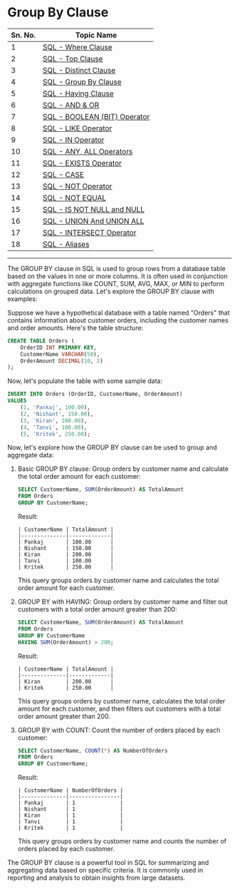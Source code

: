 # Group By Clause
| Sn. No. | Topic Name                                                                                                       |
|---------|------------------------------------------------------------------------------------------------------------------|
| 1       | [SQL - Where Clause](WhereClause.md)                                                                           |
| 2       | [SQL - Top Clause](TopClause.md)                                                                               |
| 3       | [SQL - Distinct Clause](DistinctClause.md)                                                                     |
| 4       | [SQL - Group By Clause](GroupByClause.md)                                                                     |
| 5       | [SQL - Having Clause](HavingClause.md)                                                                         |
| 6       | [SQL - AND & OR](AND_OR.md)                                                                                   |
| 7       | [SQL - BOOLEAN (BIT) Operator](BOOLEAN_BIT_Operator.md)                                                         |
| 8       | [SQL - LIKE Operator](LIKEOperator.md)                                                                         |
| 9      | [SQL - IN Operator](INOperator.md)                                                                             |
| 10      | [SQL - ANY, ALL Operators](ANYALLOperators.md)                                                                 |
| 11      | [SQL - EXISTS Operator](EXISTSOperator.md)                                                                     |
| 12      | [SQL - CASE](CASE.md)                                                                                         |
| 13      | [SQL - NOT Operator](NOTOperator.md)                                                                           |
| 14      | [SQL - NOT EQUAL](NOTEQUAL.md)                                                                                |
| 15      | [SQL - IS NOT NULL and NULL](null_not_null.md)                                                                |
| 16      | [SQL - UNION And UNION ALL](UNION_UNIONALL.md)                                                                |
| 17      | [SQL - INTERSECT Operator](INTERSECT_EXCEPT_Operator.md)                                                         |
| 18      | [SQL - Aliases](Aliases.md)                                                                                  |

--------

The GROUP BY clause in SQL is used to group rows from a database table based on the values in one or more columns. It is often used in conjunction with aggregate functions like COUNT, SUM, AVG, MAX, or MIN to perform calculations on grouped data. Let's explore the GROUP BY clause with examples:

Suppose we have a hypothetical database with a table named "Orders" that contains information about customer orders, including the customer names and order amounts. Here's the table structure:

```sql
CREATE TABLE Orders (
    OrderID INT PRIMARY KEY,
    CustomerName VARCHAR(50),
    OrderAmount DECIMAL(10, 2)
);
```

Now, let's populate the table with some sample data:

```sql
INSERT INTO Orders (OrderID, CustomerName, OrderAmount)
VALUES
    (1, 'Pankaj', 100.00),
    (2, 'Nishant', 150.00),
    (3, 'Kiran', 200.00),
    (4, 'Tanvi', 100.00),
    (5, 'Kritek', 250.00);
```

Now, let's explore how the GROUP BY clause can be used to group and aggregate data:

1. Basic GROUP BY clause:
   Group orders by customer name and calculate the total order amount for each customer:

   ```sql
   SELECT CustomerName, SUM(OrderAmount) AS TotalAmount
   FROM Orders
   GROUP BY CustomerName;
   ```

   Result:
   ```
   | CustomerName | TotalAmount |
   |--------------|-------------|
   | Pankaj       | 100.00      |
   | Nishant      | 150.00      |
   | Kiran        | 200.00      |
   | Tanvi        | 100.00      |
   | Kritek       | 250.00      |
   ```

   This query groups orders by customer name and calculates the total order amount for each customer.

2. GROUP BY with HAVING:
   Group orders by customer name and filter out customers with a total order amount greater than 200:

   ```sql
   SELECT CustomerName, SUM(OrderAmount) AS TotalAmount
   FROM Orders
   GROUP BY CustomerName
   HAVING SUM(OrderAmount) > 200;
   ```

   Result:
   ```
   | CustomerName | TotalAmount |
   |--------------|-------------|
   | Kiran        | 200.00      |
   | Kritek       | 250.00      |
   ```

   This query groups orders by customer name, calculates the total order amount for each customer, and then filters out customers with a total order amount greater than 200.

3. GROUP BY with COUNT:
   Count the number of orders placed by each customer:

   ```sql
   SELECT CustomerName, COUNT(*) AS NumberOfOrders
   FROM Orders
   GROUP BY CustomerName;
   ```

   Result:
   ```
   | CustomerName | NumberOfOrders |
   |--------------|----------------|
   | Pankaj       | 1              |
   | Nishant      | 1              |
   | Kiran        | 1              |
   | Tanvi        | 1              |
   | Kritek       | 1              |
   ```

   This query groups orders by customer name and counts the number of orders placed by each customer.

The GROUP BY clause is a powerful tool in SQL for summarizing and aggregating data based on specific criteria. It is commonly used in reporting and analysis to obtain insights from large datasets.
